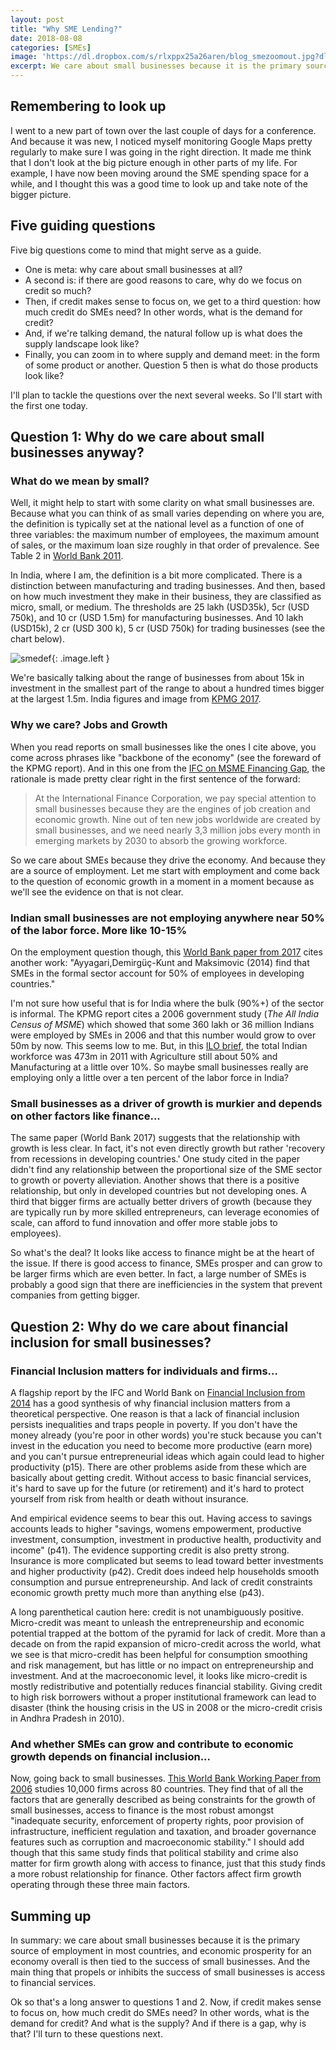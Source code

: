 ```yaml
---
layout: post
title: "Why SME Lending?"
date: 2018-08-08
categories: [SMEs]
image: 'https://dl.dropbox.com/s/rlxppx25a26aren/blog_smezoomout.jpg?dl=0'
excerpt: We care about small businesses because it is the primary source of employment in most countries, and economic prosperity for an economy overall is then tied to the success of small businesses. And the main thing that propels or inhibits the success of small businesses is access to financial services.
---
```


## Remembering to look up
I went to a new part of town over the last couple of days for a conference. And because it was new, I noticed myself monitoring Google Maps pretty regularly to make sure I was going in the right direction. It made me think that I don't look at the big picture enough in other parts of my life. For example, I have now been moving around the SME spending space for a while, and I thought this was a good time to look up and take note of the bigger picture.

## Five guiding questions
Five big questions come to mind that might serve as a guide.
- One is meta: why care about small businesses at all?
- A second is: if there are good reasons to care, why do we focus on credit so much?
- Then, if credit makes sense to focus on, we get to a third question: how much credit do SMEs need? In other words, what is the demand for credit?
- And, if we're talking demand, the natural follow up is what does the supply landscape look like?
- Finally, you can zoom in to where supply and demand meet: in the form of some product or another. Question 5 then is what do those products look like?

I'll plan to tackle the questions over the next several weeks. So I'll start with the first one today.

## Question 1: Why do we care about small businesses anyway?

### What do we mean by small?
 Well, it might help to start with some clarity on what small businesses are. Because what you can think of as small varies depending on where you are, the definition is typically set at the national level as a function of one of three variables: the maximum number of employees, the maximum amount of sales, or the maximum loan size roughly in that order of prevalence. See Table 2 in [World Bank 2011][wb2011].

 In India, where I am, the definition is a bit more complicated. There is a distinction between manufacturing and trading businesses. And then, based on how much investment they make in their business, they are classified as micro, small, or medium. The thresholds are 25 lakh (USD35k), 5cr (USD 750k), and 10 cr (USD 1.5m) for manufacturing businesses. And 10 lakh (USD15k), 2 cr (USD 300 k), 5 cr (USD 750k) for trading businesses (see the chart below).

![smedef](https://dl.dropbox.com/s/o8xil2mn1434mt9/def_SME.png?dl=0){: .image.left }

We're basically talking about the range of businesses from about 15k in investment in the smallest part of the range to about a hundred times bigger at the largest 1.5m. India figures and image from [KPMG 2017][kpmg2017].

 [wb2011]:https://dl.dropbox.com/s/7yg9msaynqot3s5/CGAP-Small-and-Medium-Enterprises-Jan-2011.pdf?dl=0
 [kpmg2017]:https://dl.dropbox.com/s/dex1eswyqf32ya2/Catalysing-MSME-Entrepreneurship-India.pdf?dl=0

### Why we care? Jobs and Growth
When you read reports on small businesses like the ones I cite above, you come across phrases like "backbone of the economy" (see the foreward of the KPMG report). And in this one from the [IFC on MSME Financing Gap][ifc2017], the rationale is made pretty clear right in the first sentence of the forward:

>At the International Finance Corporation, we pay special attention to small businesses because they are the engines of job creation and economic growth. Nine out of ten new jobs worldwide are created by small businesses, and we need nearly 3,3 million jobs every month in emerging markets by 2030 to absorb the growing workforce.

[ifc2017]:https://dl.dropbox.com/s/z92ymqrkenhzn0h/MSMEFinancingGap_IFC2017.pdf?dl=0

So we care about SMEs because they drive the economy. And because they are a source of employment. Let me start with employment and come back to the question of economic growth in a moment in a moment because as we'll see the evidence on that is not clear.

### Indian small businesses are not employing anywhere near 50% of the labor force. More like 10-15%

On the employment question though, this [World Bank paper from 2017][wb2017] cites another work: "Ayyagari,Demirgüç-Kunt and Maksimovic (2014) find that SMEs in the formal sector account for 50% of employees in developing countries."

 I'm not sure how useful that is for India where the bulk (90%+) of the sector is informal. The KPMG report cites a 2006 government study (_The All India Census of MSME_) which showed that some 360 lakh or 36 million Indians were employed by SMEs in 2006 and that this number would grow to over 50m by now. This seems low to me. But, in this [ILO brief][ilo2016], the total Indian workforce was 473m in 2011 with Agriculture still about 50% and Manufacturing at a little over 10%. So maybe small businesses really are employing only a little over a ten percent of the labor force in India?

[wb2017]:https://dl.dropbox.com/s/64h1ja26o1gj8b5/SMEFinance_WorldBank_2017.pdf?dl=0
[ilo2016]:https://dl.dropbox.com/s/t00k2au805s1nhz/ILO_IndiaLaborForce_2016.pdf?dl=0

### Small businesses as a driver of growth is murkier and depends on other factors like finance...
The same paper (World Bank 2017) suggests that the relationship with growth is less clear. In fact, it's not even directly growth but rather 'recovery from recessions in developing countries.' One study cited in the paper didn't find any relationship between the proportional size of the SME sector to growth or poverty alleviation. Another shows that there is a positive relationship, but only in developed countries but not developing ones. A third that bigger firms are actually better drivers of growth (because they are typically run by more skilled entrepreneurs, can leverage economies of scale, can afford to fund innovation and offer more stable jobs to employees).

So what's the deal? It looks like access to finance might be at the heart of the issue. If there is good access to finance, SMEs prosper and can grow to be larger firms which are even better. In fact, a large number of SMEs is probably a good sign that there are inefficiencies in the system that prevent companies from getting bigger.  

## Question 2: Why do we care about financial inclusion for small businesses?

### Financial Inclusion matters for individuals and firms...

A flagship report by the IFC and World Bank on [Financial Inclusion from 2014][ifc2014] has a good synthesis of why financial inclusion matters from a theoretical perspective. One reason is that a lack of financial inclusion persists inequalities and traps people in poverty. If you don't have the money already (you're poor in other words) you're stuck because you can't invest in the education you need to become more productive (earn more) and you can't pursue entrepreneurial ideas which again could lead to higher productivity (p15). There are other problems aside from these which are basically about getting credit. Without access to basic financial services, it's hard to save up for the future (or retirement) and it's hard to protect yourself from risk from health or death without insurance.

And empirical evidence seems to bear this out. Having access to savings accounts leads to higher "savings, womens empowerment, productive investment, consumption, investment in productive health, productivity and income" (p41). The evidence supporting credit is also pretty strong. Insurance is more complicated but seems to lead toward better investments and higher productivity (p42).
Credit does indeed help households smooth consumption and pursue entrepreneurship. And lack of credit constraints economic growth pretty much more than anything else (p43).

A long parenthetical caution here: credit is not unambiguously positive. Micro-credit was meant to unleash the entrepreneurship and economic potential trapped at the bottom of the pyramid for lack of credit. More than a decade on from the rapid expansion of micro-credit across the world, what we see is that micro-credit has been helpful for consumption smoothing and risk management, but has little or no impact on entrepreneurship and investment. And at the macroeconomic level, it looks like micro-credit is mostly redistributive and potentially reduces financial stability. Giving credit to high risk borrowers without a proper institutional framework can lead to disaster (think the housing crisis in the US in 2008 or the micro-credit crisis in Andhra Pradesh in 2010).

[ifc2014]:https://dl.dropbox.com/s/vzai2z60q1ivf0b/GlobalFinDevReport_Inclusion_2014.pdf?dl=0

### And whether SMEs can grow and contribute to economic growth depends on financial inclusion...

Now, going back to small businesses. [This World Bank Working Paper from 2006][wb2006] studies 10,000 firms across 80 countries. They find that of all the factors that are generally described as being constraints for the growth of small businesses, access to finance is the most robust amongst "inadequate security, enforcement of property rights, poor provision of infrastructure, inefficient regulation and taxation, and broader governance features such as corruption and macroeconomic stability." I should add though that this same study finds that political stability and crime also matter for firm growth along with access to finance, just that this study finds a more robust relationship for finance. Other factors affect firm growth operating through these three main factors.

[wb2006]:https://dl.dropbox.com/s/ae13in77svnt0cx/FinanceforFirmGrowth_2006_WorldBank_WPS3820.pdf?dl=0

## Summing up
In summary: we care about small businesses because it is the primary source of employment in most countries, and economic prosperity for an economy overall is then tied to the success of small businesses. And the main thing that propels or inhibits the success of small businesses is access to financial services.

Ok so that's a long answer to questions 1 and 2. Now, if credit makes sense to focus on, how much credit do SMEs need? In other words, what is the demand for credit? And what is the supply? And if there is a gap, why is that? I'll turn to these questions next.
